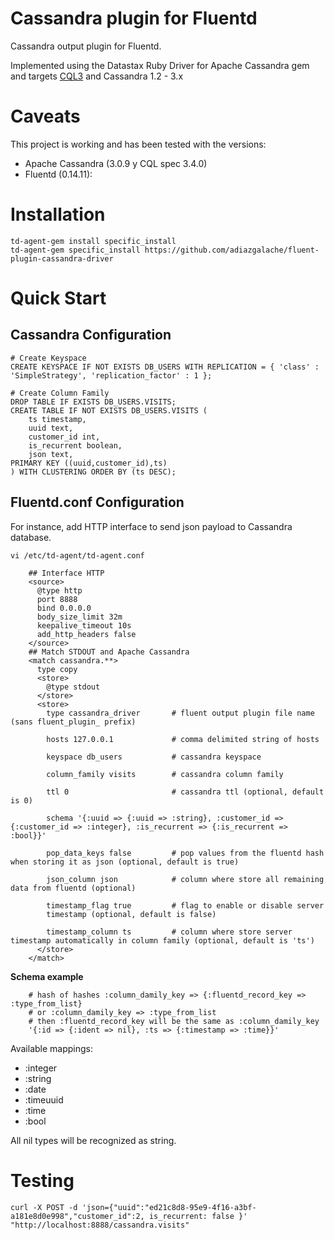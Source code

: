 # Cassandra plugin for Fluentd

Cassandra output plugin for Fluentd.

Implemented using the Datastax Ruby Driver for Apache Cassandra gem and targets [CQL3](https://docs.datastax.com/en/cql/3.3/)
and Cassandra 1.2 - 3.x

# Caveats

This project is working and has been tested with the versions:

- Apache Cassandra (3.0.9 y  CQL spec 3.4.0)
- Fluentd (0.14.11):

# Installation

```
td-agent-gem install specific_install
td-agent-gem specific_install https://github.com/adiazgalache/fluent-plugin-cassandra-driver
```

# Quick Start

## Cassandra Configuration
```
# Create Keyspace
CREATE KEYSPACE IF NOT EXISTS DB_USERS WITH REPLICATION = { 'class' : 'SimpleStrategy', 'replication_factor' : 1 };

# Create Column Family
DROP TABLE IF EXISTS DB_USERS.VISITS;
CREATE TABLE IF NOT EXISTS DB_USERS.VISITS (
    ts timestamp,
    uuid text,
    customer_id int,
    is_recurrent boolean,
    json text,
PRIMARY KEY ((uuid,customer_id),ts)
) WITH CLUSTERING ORDER BY (ts DESC);
```


## Fluentd.conf Configuration

For instance, add HTTP interface to send json payload to Cassandra database. 

```
vi /etc/td-agent/td-agent.conf
```

```
    ## Interface HTTP
    <source>
      @type http
      port 8888
      bind 0.0.0.0
      body_size_limit 32m
      keepalive_timeout 10s
      add_http_headers false 
    </source>
    ## Match STDOUT and Apache Cassandra
    <match cassandra.**>
      type copy
      <store>
        @type stdout
      </store>
      <store>
        type cassandra_driver       # fluent output plugin file name (sans fluent_plugin_ prefix)
        
        hosts 127.0.0.1             # comma delimited string of hosts
        
        keyspace db_users           # cassandra keyspace
        
        column_family visits        # cassandra column family

        ttl 0                       # cassandra ttl (optional, default is 0)
        
        schema '{:uuid => {:uuid => :string}, :customer_id => {:customer_id => :integer}, :is_recurrent => {:is_recurrent => :bool}}'
        
        pop_data_keys false         # pop values from the fluentd hash when storing it as json (optional, default is true)
        
        json_column json            # column where store all remaining data from fluentd (optional)
        
        timestamp_flag true         # flag to enable or disable server 
        timestamp (optional, default is false)
        
        timestamp_column ts         # column where store server timestamp automatically in column family (optional, default is 'ts')
      </store>
    </match>
```

**Schema example**

```
    # hash of hashes :column_damily_key => {:fluentd_record_key => :type_from_list}
    # or :column_damily_key => :type_from_list
    # then :fluentd_record_key will be the same as :column_damily_key
    '{:id => {:ident => nil}, :ts => {:timestamp => :time}}'
```

Available mappings:
* :integer
* :string
* :date
* :timeuuid
* :time
* :bool
    
All nil types will be recognized as string.

# Testing

```
curl -X POST -d 'json={"uuid":"ed21c8d8-95e9-4f16-a3bf-a181e8d0e998","customer_id":2, is_recurrent: false }' "http://localhost:8888/cassandra.visits"
```
